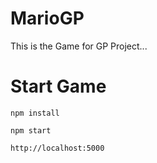 # MarioGP
This is the Game for GP Project...

# Start Game
```
npm install
```
```
npm start
```
```
http://localhost:5000
```